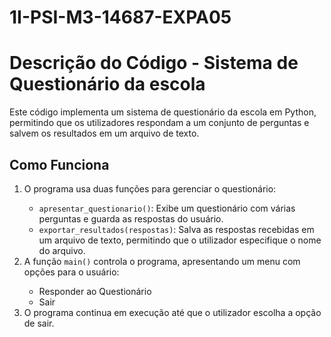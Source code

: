 # 1I-PSI-M3-14687-EXPA05
<h1>Descrição do Código - Sistema de Questionário da escola</h1>
    <p>Este código implementa um sistema de questionário da escola em Python, permitindo que os utilizadores respondam a um conjunto de perguntas e salvem os resultados em um arquivo de texto.</p>
    <h2>Como Funciona</h2>
    <ol>
        <li>O programa usa duas funções para gerenciar o questionário:</li>
        <ul>
            <li><code>apresentar_questionario()</code>: Exibe um questionário com várias perguntas e guarda as respostas do usuário.</li>
            <li><code>exportar_resultados(respostas)</code>: Salva as respostas recebidas em um arquivo de texto, permitindo que o utilizador especifique o nome do arquivo.</li>
        </ul>
        <li>A função <code>main()</code> controla o programa, apresentando um menu com opções para o usuário:</li>
        <ul>
            <li>Responder ao Questionário</li>
            <li>Sair</li>
        </ul>
        <li>O programa continua em execução até que o utilizador escolha a opção de sair.</li>
    </ol>
